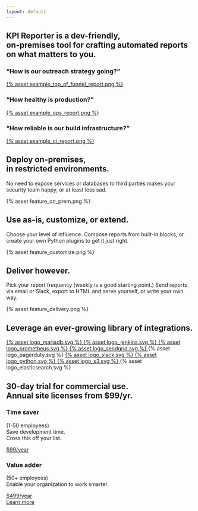 ```yaml
---
layout: default
---
```


<section class="site-hero">
  <h1>
    KPI Reporter is a <strong>dev-friendly</strong>,<br>
    <strong>on-premises</strong> tool for crafting automated reports on what
    matters to you.
  </h1>
  <div class="examples">
    <div class="example">
      <h3>&ldquo;How is our outreach strategy going?&rdquo;</h3>
      <a href="https://kpi-reporter.readthedocs.io/en/latest/examples/latest-top-of-funnel-report/" target="_blank" rel="noopener noreferrer" class="screenshot-container">
        {% asset example_top_of_funnel_report.png %}
      </a>
    </div>
    <div class="example">
      <h3>&ldquo;How healthy is production?&rdquo;</h3>
      <a href="https://kpi-reporter.readthedocs.io/en/latest/examples/latest-ops-report/" target="_blank" rel="noopener noreferrer" class="screenshot-container">
        {% asset example_ops_report.png %}
      </a>
    </div>
    <div class="example">
      <h3>&ldquo;How reliable is our build infrastructure?&rdquo;</h3>
      <a href="https://kpi-reporter.readthedocs.io/en/latest/examples/latest-ci-report/" target="_blank" rel="noopener noreferrer" class="screenshot-container">
        {% asset example_ci_report.png %}
      </a>
    </div>
  </div>
  <div class="shadow-box"></div>
</section>
<section class="feature-box dark">
  <div class="text-inset">
    <h2>Deploy on-premises,<br>in restricted environments.</h2>
    <p>
      No need to expose services or databases to third parties makes your
      security team happy, or at least less sad.
    </p>
  </div>
  <div class="graphic-inset dark flush">
    {% asset feature_on_prem.png %}
  </div>
</section>
<section class="feature-box r-align">
  <div class="text-inset">
    <h2>Use as-is, customize, or extend.</h2>
    <p>
      Choose your level of influence. Compose reports from built-in blocks, or
      create your own Python plugins to get it just right.
    </p>
  </div>
  <div class="graphic-inset dark">
    {% asset feature_customize.png %}
  </div>
</section>
<section class="feature-box dark">
  <div class="text-inset">
    <h2>Deliver however.</h2>
    <p>
      Pick your report frequency (weekly is a good starting point.) Send
      reports via email or Slack, export to HTML and serve yourself, or write
      your own way.
    </p>
  </div>
  <div class="graphic-inset dark">
    {% asset feature_delivery.png %}
  </div>
</section>
<section class="feature-box full">
  <h2>Leverage an ever-growing library of integrations.</h2>
  <div>
    <a href="https://kpi-reporter.readthedocs.io/en/latest/plugins/mysql.html" target="_blank" rel="noopener noreferrer" class="plugin-logo">
      {% asset logo_mariadb.svg %}
    </a>
    <a href="https://kpi-reporter.readthedocs.io/en/latest/plugins/jenkins.html" target="_blank" rel="noopener noreferrer" class="plugin-logo">
      {% asset logo_jenkins.svg %}
    </a>
    <a href="https://kpi-reporter.readthedocs.io/en/latest/plugins/prometheus.html" target="_blank" rel="noopener noreferrer" class="plugin-logo">
      {% asset logo_prometheus.svg %}
    </a>
    <a href="https://kpi-reporter.readthedocs.io/en/latest/plugins/sendgrid.html" target="_blank" rel="noopener noreferrer" class="plugin-logo">
      {% asset logo_sendgrid.svg %}
    </a>
    <a class="plugin-logo">
      {% asset logo_pagerduty.svg %}
    </a>
    <a href="https://kpi-reporter.readthedocs.io/en/latest/plugins/slack.html" target="_blank" rel="noopener noreferrer" class="plugin-logo">
      {% asset logo_slack.svg %}
    </a>
    <a href="https://kpi-reporter.readthedocs.io/en/latest/plugins/plot.html" target="_blank" rel="noopener noreferrer" class="plugin-logo">
      {% asset logo_python.svg %}
    </a>
    <a href="https://kpi-reporter.readthedocs.io/en/latest/plugins/s3.html" target="_blank" rel="noopener noreferrer" class="plugin-logo">
      {% asset logo_s3.svg %}
    </a>
    <a class="plugin-logo">
      {% asset logo_elasticsearch.svg %}
    </a>
  </div>
</section>
<section class="feature-box dark full">
  <h2>
    30-day trial for commercial use.<br>
    <span class="subheading">Annual site licenses from $99/yr.</span>
  </h2>
  <div class="pricing-options">
    <div class="pricing-option">
      <h3>Time saver</h3>
      <p>
        (1-50 employees)<br>
        Save development time.<br>
        Cross this off your list.
      </p>
      <a class="pricing-button" href="https://gum.co/JDoaK?variant=Small%20Business%20(1-50%20employees)" target="_blank">$99/year</a>
    </div>
    <div class="pricing-option">
      <h3>Value adder</h3>
      <p>
        (50+ employees)<br>
        Enable your organization to work smarter.
      </p>
      <a class="pricing-button" href="https://gum.co/JDoaK?variant=Enterprise%20(50%2B%20employees)" target="_blank">$499/year</a>
    </div>
  </div>
  <a href="/pricing">Learn more</a>
</section>

<script src="https://gumroad.com/js/gumroad.js" async></script>

